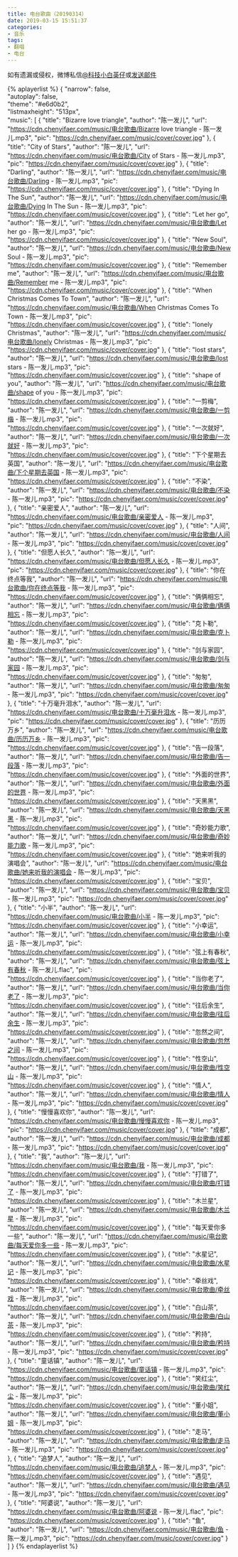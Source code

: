 ```yaml
---
title: 电台歌曲（20190314）
date: 2019-03-15 15:51:37
categories:
- 音乐
tags:
- 翻唱
- 电台
---
```


如有遗漏或侵权，微博私信<a href="https://weibo.com/kjxbyz" target="_blank">@科技小白英仔</a>或<a href="mailto:me@chenyifaer.com" target="_blank">发送邮件</a>

{% aplayerlist %}
{
    "narrow": false,                          
    "autoplay": false,                         
    "theme": "#e6d0b2",	  
    "listmaxheight": "513px",                    
    "music": [
        {
            "title": "Bizarre love triangle",
            "author": "陈一发儿",
            "url": "https://cdn.chenyifaer.com/music/电台歌曲/Bizarre love triangle - 陈一发儿.mp3",
            "pic": "https://cdn.chenyifaer.com/music/cover/cover.jpg"
        },
        {
            "title": "City of Stars",
            "author": "陈一发儿",
            "url": "https://cdn.chenyifaer.com/music/电台歌曲/City of Stars - 陈一发儿.mp3",
            "pic": "https://cdn.chenyifaer.com/music/cover/cover.jpg"
        },
        {
            "title": "Darling",
            "author": "陈一发儿",
            "url": "https://cdn.chenyifaer.com/music/电台歌曲/Darling - 陈一发儿.mp3",
            "pic": "https://cdn.chenyifaer.com/music/cover/cover.jpg"
        },
        {
            "title": "Dying In The Sun",
            "author": "陈一发儿",
            "url": "https://cdn.chenyifaer.com/music/电台歌曲/Dying In The Sun - 陈一发儿.mp3",
            "pic": "https://cdn.chenyifaer.com/music/cover/cover.jpg"
        },
        {
            "title": "Let her go",
            "author": "陈一发儿",
            "url": "https://cdn.chenyifaer.com/music/电台歌曲/Let her go - 陈一发儿.mp3",
            "pic": "https://cdn.chenyifaer.com/music/cover/cover.jpg"
        },
        {
            "title": "New Soul",
            "author": "陈一发儿",
            "url": "https://cdn.chenyifaer.com/music/电台歌曲/New Soul - 陈一发儿.mp3",
            "pic": "https://cdn.chenyifaer.com/music/cover/cover.jpg"
        },
        {
            "title": "Remember me",
            "author": "陈一发儿",
            "url": "https://cdn.chenyifaer.com/music/电台歌曲/Remember me - 陈一发儿.mp3",
            "pic": "https://cdn.chenyifaer.com/music/cover/cover.jpg"
        },
        {
            "title": "When Christmas Comes To Town",
            "author": "陈一发儿",
            "url": "https://cdn.chenyifaer.com/music/电台歌曲/When Christmas Comes To Town - 陈一发儿.mp3",
            "pic": "https://cdn.chenyifaer.com/music/cover/cover.jpg"
        },
        {
            "title": "lonely Christmas",
            "author": "陈一发儿",
            "url": "https://cdn.chenyifaer.com/music/电台歌曲/lonely Christmas - 陈一发儿.mp3",
            "pic": "https://cdn.chenyifaer.com/music/cover/cover.jpg"
        },
        {
            "title": "lost stars",
            "author": "陈一发儿",
            "url": "https://cdn.chenyifaer.com/music/电台歌曲/lost stars - 陈一发儿.mp3",
            "pic": "https://cdn.chenyifaer.com/music/cover/cover.jpg"
        },
        {
            "title": "shape of you",
            "author": "陈一发儿",
            "url": "https://cdn.chenyifaer.com/music/电台歌曲/shape of you - 陈一发儿.mp3",
            "pic": "https://cdn.chenyifaer.com/music/cover/cover.jpg"
        },
        {
            "title": "一剪梅",
            "author": "陈一发儿",
            "url": "https://cdn.chenyifaer.com/music/电台歌曲/一剪梅 - 陈一发儿.mp3",
            "pic": "https://cdn.chenyifaer.com/music/cover/cover.jpg"
        },
        {
            "title": "一次就好",
            "author": "陈一发儿",
            "url": "https://cdn.chenyifaer.com/music/电台歌曲/一次就好 - 陈一发儿.mp3",
            "pic": "https://cdn.chenyifaer.com/music/cover/cover.jpg"
        },
        {
            "title": "下个星期去英国",
            "author": "陈一发儿",
            "url": "https://cdn.chenyifaer.com/music/电台歌曲/下个星期去英国 - 陈一发儿.mp3",
            "pic": "https://cdn.chenyifaer.com/music/cover/cover.jpg"
        },
        {
            "title": "不染",
            "author": "陈一发儿",
            "url": "https://cdn.chenyifaer.com/music/电台歌曲/不染 - 陈一发儿.mp3",
            "pic": "https://cdn.chenyifaer.com/music/cover/cover.jpg"
        },
        {
            "title": "亲密爱人",
            "author": "陈一发儿",
            "url": "https://cdn.chenyifaer.com/music/电台歌曲/亲密爱人 - 陈一发儿.mp3",
            "pic": "https://cdn.chenyifaer.com/music/cover/cover.jpg"
        },
        {
            "title": "人间",
            "author": "陈一发儿",
            "url": "https://cdn.chenyifaer.com/music/电台歌曲/人间 - 陈一发儿.mp3",
            "pic": "https://cdn.chenyifaer.com/music/cover/cover.jpg"
        },
        {
            "title": "但愿人长久",
            "author": "陈一发儿",
            "url": "https://cdn.chenyifaer.com/music/电台歌曲/但愿人长久 - 陈一发儿.mp3",
            "pic": "https://cdn.chenyifaer.com/music/cover/cover.jpg"
        },
        {
            "title": "你在终点等我",
            "author": "陈一发儿",
            "url": "https://cdn.chenyifaer.com/music/电台歌曲/你在终点等我 - 陈一发儿.mp3",
            "pic": "https://cdn.chenyifaer.com/music/cover/cover.jpg"
        },
        {
            "title": "俩俩相忘",
            "author": "陈一发儿",
            "url": "https://cdn.chenyifaer.com/music/电台歌曲/俩俩相忘 - 陈一发儿.mp3",
            "pic": "https://cdn.chenyifaer.com/music/cover/cover.jpg"
        },
        {
            "title": "克卜勒",
            "author": "陈一发儿",
            "url": "https://cdn.chenyifaer.com/music/电台歌曲/克卜勒 - 陈一发儿.mp3",
            "pic": "https://cdn.chenyifaer.com/music/cover/cover.jpg"
        },
        {
            "title": "剑与家园",
            "author": "陈一发儿",
            "url": "https://cdn.chenyifaer.com/music/电台歌曲/剑与家园 - 陈一发儿.mp3",
            "pic": "https://cdn.chenyifaer.com/music/cover/cover.jpg"
        },
        {
            "title": "匆匆",
            "author": "陈一发儿",
            "url": "https://cdn.chenyifaer.com/music/电台歌曲/匆匆 - 陈一发儿.mp3",
            "pic": "https://cdn.chenyifaer.com/music/cover/cover.jpg"
        },
        {
            "title": "十万毫升泪水",
            "author": "陈一发儿",
            "url": "https://cdn.chenyifaer.com/music/电台歌曲/十万毫升泪水 - 陈一发儿.mp3",
            "pic": "https://cdn.chenyifaer.com/music/cover/cover.jpg"
        },
        {
            "title": "历历万乡",
            "author": "陈一发儿",
            "url": "https://cdn.chenyifaer.com/music/电台歌曲/历历万乡 - 陈一发儿.mp3",
            "pic": "https://cdn.chenyifaer.com/music/cover/cover.jpg"
        },
        {
            "title": "告一段落",
            "author": "陈一发儿",
            "url": "https://cdn.chenyifaer.com/music/电台歌曲/告一段落 - 陈一发儿.mp3",
            "pic": "https://cdn.chenyifaer.com/music/cover/cover.jpg"
        },
        {
            "title": "外面的世界",
            "author": "陈一发儿",
            "url": "https://cdn.chenyifaer.com/music/电台歌曲/外面的世界 - 陈一发儿.mp3",
            "pic": "https://cdn.chenyifaer.com/music/cover/cover.jpg"
        },
        {
            "title": "天黑黑",
            "author": "陈一发儿",
            "url": "https://cdn.chenyifaer.com/music/电台歌曲/天黑黑 - 陈一发儿.mp3",
            "pic": "https://cdn.chenyifaer.com/music/cover/cover.jpg"
        },
        {
            "title": "奇妙能力歌",
            "author": "陈一发儿",
            "url": "https://cdn.chenyifaer.com/music/电台歌曲/奇妙能力歌 - 陈一发儿.mp3",
            "pic": "https://cdn.chenyifaer.com/music/cover/cover.jpg"
        },
        {
            "title": "她来听我的演唱会",
            "author": "陈一发儿",
            "url": "https://cdn.chenyifaer.com/music/电台歌曲/她来听我的演唱会 - 陈一发儿.mp3",
            "pic": "https://cdn.chenyifaer.com/music/cover/cover.jpg"
        },
        {
            "title": "宝贝",
            "author": "陈一发儿",
            "url": "https://cdn.chenyifaer.com/music/电台歌曲/宝贝 - 陈一发儿.mp3",
            "pic": "https://cdn.chenyifaer.com/music/cover/cover.jpg"
        },
        {
            "title": "小半",
            "author": "陈一发儿",
            "url": "https://cdn.chenyifaer.com/music/电台歌曲/小半 - 陈一发儿.mp3",
            "pic": "https://cdn.chenyifaer.com/music/cover/cover.jpg"
        },
        {
            "title": "小幸运",
            "author": "陈一发儿",
            "url": "https://cdn.chenyifaer.com/music/电台歌曲/小幸运 - 陈一发儿.mp3",
            "pic": "https://cdn.chenyifaer.com/music/cover/cover.jpg"
        },
        {
            "title": "弦上有春秋",
            "author": "陈一发儿",
            "url": "https://cdn.chenyifaer.com/music/电台歌曲/弦上有春秋 - 陈一发儿.flac",
            "pic": "https://cdn.chenyifaer.com/music/cover/cover.jpg"
        },
        {
            "title": "当你老了",
            "author": "陈一发儿",
            "url": "https://cdn.chenyifaer.com/music/电台歌曲/当你老了 - 陈一发儿.mp3",
            "pic": "https://cdn.chenyifaer.com/music/cover/cover.jpg"
        },
        {
            "title": "往后余生",
            "author": "陈一发儿",
            "url": "https://cdn.chenyifaer.com/music/电台歌曲/往后余生 - 陈一发儿.mp3",
            "pic": "https://cdn.chenyifaer.com/music/cover/cover.jpg"
        },
        {
            "title": "忽然之间",
            "author": "陈一发儿",
            "url": "https://cdn.chenyifaer.com/music/电台歌曲/忽然之间 - 陈一发儿.mp3",
            "pic": "https://cdn.chenyifaer.com/music/cover/cover.jpg"
        },
        {
            "title": "性空山",
            "author": "陈一发儿",
            "url": "https://cdn.chenyifaer.com/music/电台歌曲/性空山 - 陈一发儿.mp3",
            "pic": "https://cdn.chenyifaer.com/music/cover/cover.jpg"
        },
        {
            "title": "情人",
            "author": "陈一发儿",
            "url": "https://cdn.chenyifaer.com/music/电台歌曲/情人 - 陈一发儿.mp3",
            "pic": "https://cdn.chenyifaer.com/music/cover/cover.jpg"
        },
        {
            "title": "慢慢喜欢你",
            "author": "陈一发儿",
            "url": "https://cdn.chenyifaer.com/music/电台歌曲/慢慢喜欢你 - 陈一发儿.mp3",
            "pic": "https://cdn.chenyifaer.com/music/cover/cover.jpg"
        },
        {
            "title": "成都",
            "author": "陈一发儿",
            "url": "https://cdn.chenyifaer.com/music/电台歌曲/成都 - 陈一发儿.mp3",
            "pic": "https://cdn.chenyifaer.com/music/cover/cover.jpg"
        },
        {
            "title": "我",
            "author": "陈一发儿",
            "url": "https://cdn.chenyifaer.com/music/电台歌曲/我 - 陈一发儿.mp3",
            "pic": "https://cdn.chenyifaer.com/music/cover/cover.jpg"
        },
        {
            "title": "打错了",
            "author": "陈一发儿",
            "url": "https://cdn.chenyifaer.com/music/电台歌曲/打错了 - 陈一发儿.mp3",
            "pic": "https://cdn.chenyifaer.com/music/cover/cover.jpg"
        },
        {
            "title": "木兰星",
            "author": "陈一发儿",
            "url": "https://cdn.chenyifaer.com/music/电台歌曲/木兰星 - 陈一发儿.mp3",
            "pic": "https://cdn.chenyifaer.com/music/cover/cover.jpg"
        },
        {
            "title": "每天爱你多一些",
            "author": "陈一发儿",
            "url": "https://cdn.chenyifaer.com/music/电台歌曲/每天爱你多一些 - 陈一发儿.mp3",
            "pic": "https://cdn.chenyifaer.com/music/cover/cover.jpg"
        },
        {
            "title": "水星记",
            "author": "陈一发儿",
            "url": "https://cdn.chenyifaer.com/music/电台歌曲/水星记 - 陈一发儿.mp3",
            "pic": "https://cdn.chenyifaer.com/music/cover/cover.jpg"
        },
        {
            "title": "牵丝戏",
            "author": "陈一发儿",
            "url": "https://cdn.chenyifaer.com/music/电台歌曲/牵丝戏 - 陈一发儿.mp3",
            "pic": "https://cdn.chenyifaer.com/music/cover/cover.jpg"
        },
        {
            "title": "白山茶",
            "author": "陈一发儿",
            "url": "https://cdn.chenyifaer.com/music/电台歌曲/白山茶 - 陈一发儿.mp3",
            "pic": "https://cdn.chenyifaer.com/music/cover/cover.jpg"
        },
        {
            "title": "矜持",
            "author": "陈一发儿",
            "url": "https://cdn.chenyifaer.com/music/电台歌曲/矜持 - 陈一发儿.mp3",
            "pic": "https://cdn.chenyifaer.com/music/cover/cover.jpg"
        },
        {
            "title": "童话镇",
            "author": "陈一发儿",
            "url": "https://cdn.chenyifaer.com/music/电台歌曲/童话镇 - 陈一发儿.mp3",
            "pic": "https://cdn.chenyifaer.com/music/cover/cover.jpg"
        },
        {
            "title": "笑红尘",
            "author": "陈一发儿",
            "url": "https://cdn.chenyifaer.com/music/电台歌曲/笑红尘 - 陈一发儿.mp3",
            "pic": "https://cdn.chenyifaer.com/music/cover/cover.jpg"
        },
        {
            "title": "董小姐",
            "author": "陈一发儿",
            "url": "https://cdn.chenyifaer.com/music/电台歌曲/董小姐 - 陈一发儿.mp3",
            "pic": "https://cdn.chenyifaer.com/music/cover/cover.jpg"
        },
        {
            "title": "走马",
            "author": "陈一发儿",
            "url": "https://cdn.chenyifaer.com/music/电台歌曲/走马 - 陈一发儿.mp3",
            "pic": "https://cdn.chenyifaer.com/music/cover/cover.jpg"
        },
        {
            "title": "追梦人",
            "author": "陈一发儿",
            "url": "https://cdn.chenyifaer.com/music/电台歌曲/追梦人 - 陈一发儿.mp3",
            "pic": "https://cdn.chenyifaer.com/music/cover/cover.jpg"
        },
        {
            "title": "遇见",
            "author": "陈一发儿",
            "url": "https://cdn.chenyifaer.com/music/电台歌曲/遇见 - 陈一发儿.mp3",
            "pic": "https://cdn.chenyifaer.com/music/cover/cover.jpg"
        },
        {
            "title": "阿婆说",
            "author": "陈一发儿",
            "url": "https://cdn.chenyifaer.com/music/电台歌曲/阿婆说 - 陈一发儿.flac",
            "pic": "https://cdn.chenyifaer.com/music/cover/cover.jpg"
        },
        {
            "title": "鱼",
            "author": "陈一发儿",
            "url": "https://cdn.chenyifaer.com/music/电台歌曲/鱼 - 陈一发儿.mp3",
            "pic": "https://cdn.chenyifaer.com/music/cover/cover.jpg"
        }
    ]
}
{% endaplayerlist %}
